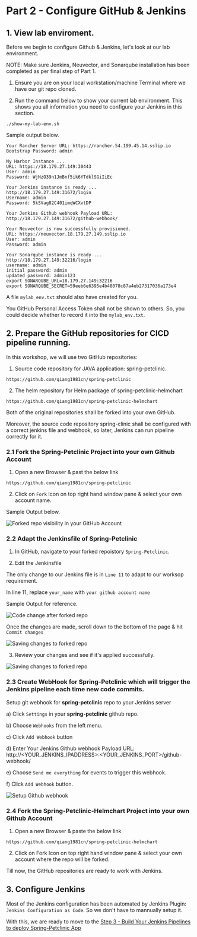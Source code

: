 # Part 2 - Configure GitHub & Jenkins 



## 1. View lab enviroment.

Before we begin to configure Github & Jenkins, let's look at our lab environment.

NOTE: Make sure Jenkins, Neuvector, and Sonarqube installation has been completed as per final step of Part 1.

1) Ensure you are on your local workstation/machine Terminal where we have our git repo cloned.

2) Run the command below to show your current lab environment. This shows you all information you need to configure your Jenkins in this section.

```
./show-my-lab-env.sh
```

Sample output below.

```
Your Rancher Server URL: https://rancher.54.199.45.14.sslip.io
Bootstrap Password: admin

My Harbor Instance ...
URL: https://18.179.27.149:30443
User: admin
Password: WjNzO39n1JmBnf5ik6YTdklSGiIiEc

Your Jenkins instance is ready ...
http://18.179.27.149:31672/login
Username: admin
Password: 5kSVag82C401imqWCXvtDP

Your Jenkins Github webhook Payload URL:
http://18.179.27.149:31672/github-webhook/

Your Neuvector is now successfully provisioned.
URL: https://neuvector.18.179.27.149.sslip.io
User: admin
Password: admin

Your Sonarqube instance is ready ...
http://18.179.27.149:32216/login
username: admin
initial password: admin
updated password: admin123
export SONARQUBE_URL=18.179.27.149:32216
export SONARQUBE_SECRET=59eeb6e6395e4b48078c87a4eb27317036a173e4
```

A file `mylab_env.txt` should also have created for you. 

You GitHub Personal Access Token shall not be shown to others.
So, you could decide whether to record it into the `mylab_env.txt`.

## 2. Prepare the GitHub repositories for CICD pipeline running.

In this workshop, we will use two GitHub repositories:

1) Source code repository for JAVA application: spring-petclinic.
```
https://github.com/qiang1981cn/spring-petclinic
```
2) The helm repository for Helm package of spring-petclinic-helmchart

```
https://github.com/qiang1981cn/spring-petclinic-helmchart
```

Both of the original repositories shall be forked into your own GitHub.

Moreover, the source code repository spring-clinic shall be configured with a correct jenkins file and webhook,
so later, Jenkins can run pipeline correctly for it.
 
### 2.1 Fork the Spring-Petclinic Project into your own Github Account

1) Open a new Browser & past the below link

```
https://github.com/qiang1981cn/spring-petclinic
```

2) Click on `Fork` Icon on top right hand window pane & select your own account name. 

Sample Output below.

![Forked repo visibility in your GitHub Account](./Images-10-13-2021/step3-part2-forking-spring-petclinic.png)


### 2.2 Adapt the Jenkinsfile of Spring-Petclinic

1) In GitHub, navigate to your forked repoistory `Spring-Petclinic`. 

2) Edit the Jenkinsfile

The only change to our Jenkins file is in `Line 11` to adapt to our worksop requirement.

In line 11, replace `your_name` with `your github account name`

Sample Output for reference.

![Code change after forked repo](./Images-10-13-2021/step3-part2-forking-spring-petclinic-editing-jenkinsfile-changing-userid-pg2.png)



Once the changes are made, scroll down to the bottom of the page & hit `Commit changes` 

![Saving changes to forked repo](./Images-10-13-2021/step3-part2-forking-spring-petclinic-making-changing-userid-save.png)

3) Review your changes and see if it's applied successfully.
 
![Saving changes to forked repo](./Images-10-13-2021/step3-part2-forking-spring-petclinic-making-changing-revewing-changes-applied.png)


### 2.3 Create WebHook for Spring-Petclinic which will trigger the Jenkins pipeline each time new code commits.

Setup git webhook for **spring-petclinic** repo to your Jenkins server

a) Click `Settings` in your **spring-petclinic** github repo.

b) Choose `Webhooks` from the left menu.

c) Click `Add Webhook` button

d) Enter Your Jenkins Github webhook Payload URL:
http://<YOUR_JENKINS_IPADDRESS>:<YOUR_JENKINS_PORT>/github-webhook/ 

e) Choose `Send me everything` for events to trigger this webhook.

f) Click `Add Webhook` button.

![Setup Github webhook](./Images-10-13-2021/github-webhook.png)


### 2.4 Fork the Spring-Petclinic-Helmchart Project into your own Github Account

1) Open a new Browser & paste the below link

```
https://github.com/qiang1981cn/spring-petclinic-helmchart
```
2) Click on Fork Icon on top right hand window pane & select your own account where the repo will be forked.


Till now, the GitHub repositories are ready to work with Jenkins.


## 3. Configure Jenkins 

Most of the Jenkins configuration has been automated by Jenkins Plugin: `Jenkins Configuration as Code`.
So we don't have to mannually setup it.

With this, we are ready to move to the [Step 3 - Build Your Jenkins Pipelines to deploy Spring-Petclinic App](part-3.md)

